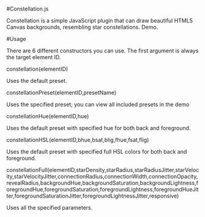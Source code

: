 #Constellation.js

Constellation is a simple JavaScript plugin that can draw beautiful HTML5 Canvas backgrounds, resembling star constellations. Demo.

#Usage

There are 6 different constructors you can use. The first argument is always the target element ID.

constellation(elementID)

Uses the default preset.

constellationPreset(elementID,presetName)

Uses the specified preset; you can view all included presets in the demo

constellationHue(elementID,hue)

Uses the default preset with specified hue for both back and foreground.

constellationHSL(elementID,bhue,bsat,blig,fhue,fsat,flig)

Uses the default preset with specified full HSL colors for both back and foreground.

constellationFull(elementID,starDensity,starRadius,starRadiusJitter,starVelocity,starVelocityJitter,connectionRadius,connectionWidth,connectionOpacity,revealRadius,backgroundHue,backgroundSaturation,backgroundLightness,foregroundHue,foregroundSaturation,foregroundLightness,foregroundHueJitter,foregroundSaturationJitter,foregroundLightnessJitter,responsive)

Uses all the specified parameters.
